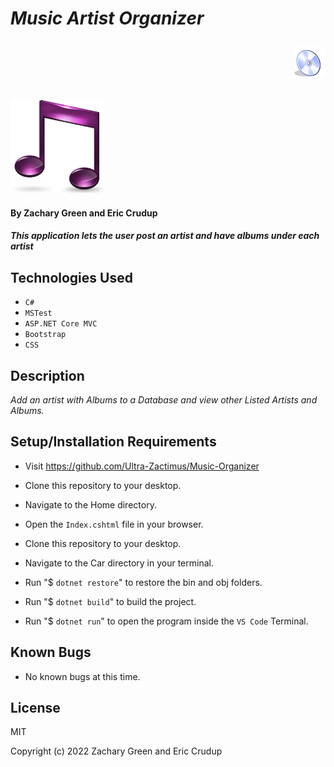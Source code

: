# _Music Artist Organizer <p align="right"><img src="./MusicOrganizer/wwwroot/img/cd-icon.svg" alt="cd icon" width="50"></p>_

<p>
  <img src="./MusicOrganizer/wwwroot/img/music-icon.png" alt="Music Symbol Icon" width="150">
</p>

#### By Zachary Green and Eric Crudup

#### _This application lets the user post an artist and have albums under each artist_

## Technologies Used

* `C#`
* `MSTest`
* `ASP.NET Core MVC`
* `Bootstrap`
* `CSS`

## Description

_Add an artist with Albums to a Database and view other Listed Artists and Albums._

## Setup/Installation Requirements

* Visit https://github.com/Ultra-Zactimus/Music-Organizer
* Clone this repository to your desktop.
* Navigate to the Home directory.
* Open the `Index.cshtml` file in your browser.

* Clone this repository to your desktop.
* Navigate to the Car directory in your terminal.
* Run "$ `dotnet restore`" to restore the bin and obj folders.
* Run "$ `dotnet build`" to build the project.
* Run "$ `dotnet run`" to open the program inside the `VS Code` Terminal.

## Known Bugs

* No known bugs at this time.

## License

MIT

Copyright (c) 2022 Zachary Green and Eric Crudup